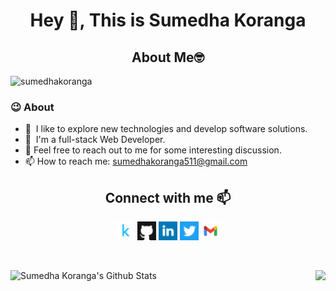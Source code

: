 <h1 align='center'>Hey 👋, This is Sumedha Koranga</h1>
<p align = 'center'> 
<h2 align='center'>About Me🤓</h2>
<!-- <p align='center'>I am a final-year engineering student at GBPUAT. In recent months, I have gained significant knowledge of Data Science and am currently participating in some related competitions to showcase my talent and gain experience. I have completed a 2-month internship at KLA Foods. -->
<p align="left"> <img src="https://komarev.com/ghpvc/?username=sumedhakoranga" alt="sumedhakoranga" /> </p>

### 😉 About


<!-- - 🔭 I’m currently working on ... -->
- 🌱 &nbsp;I like to explore new technologies and develop software solutions.
- 👯 &nbsp;I'm a full-stack Web Developer.
- 💬&nbsp;Feel free to reach out to me for some interesting discussion.
- 📫 How to reach me: sumedhakoranga511@gmail.com
<!-- - 😄 Pronouns: ... -->
<!-- - ⚡ Fun fact: -->



</p><h2 align='center'>Connect with me  📫 </h2>
<p align = 'center'>
 <a href = https://www.kaggle.com/sumedhakoranga target='_blank'> <img src=https://github.com/edent/SuperTinyIcons/blob/master/images/svg/kaggle.svg height='30' weight='30'/></a>
 <a href = https://github.com/sumedhakoranga target='_blank'> <img src=https://github.com/edent/SuperTinyIcons/blob/master/images/svg/github.svg height='30' weight='30'/></a>
<a href = https://www.linkedin.com/in/sumedhakoranga/ target='_blank'> <img src=https://github.com/edent/SuperTinyIcons/blob/master/images/svg/linkedin.svg height='30' weight='30'/></a> 
<a href = https://twitter.com/sumedhakoranga target='_blank'> <img src=https://github.com/edent/SuperTinyIcons/blob/master/images/svg/twitter.svg height='30' weight='30'/></a>
<!-- <a href = https://medium.com/<user-name> target='_blank'> <img src=https://github.com/edent/SuperTinyIcons/blob/master/images/svg/medium.svg height='30' weight='30'/></a>  -->
<!-- <a href="https://mail.google.com/mail/?view=cm&fs=1&tf=1&to=aniketsharma00411@gmail.com" target="_blank"><img src=https://github.com/edent/SuperTinyIcons/blob/master/images/svg/gmail.svg height='30' weight='30'/></a> -->
<a href="mailto:sumedhakoranga511@gmail.com" target="_blank"><img src=https://github.com/edent/SuperTinyIcons/blob/master/images/svg/gmail.svg height='30' weight='30'/></a>
<!-- <a href="https://www.goodreads.com/aniketsharma00411" target="_blank"><img src=https://github.com/edent/SuperTinyIcons/blob/master/images/svg/goodreads.svg height='30' weight='30'/></a> -->
<!-- <a href = https://stackoverflow.com/users/<user-name> target='_blank'> <img src=https://github.com/edent/SuperTinyIcons/blob/master/images/svg/stackoverflow.svg height='30' weight='30'/></a> -->

&emsp;
<!-- 
<p align="center">
 <img src="https://github.com/devicons/devicon/blob/master/icons/python/python-original.svg" alt="Python" width="40" height="40"/>
 <img src="https://github.com/devicons/devicon/blob/master/icons/git/git-original.svg" alt="Git" width="40" height="40"/>
 <img src="https://github.com/devicons/devicon/blob/master/icons/mysql/mysql-original.svg" alt="MySQL" width="40" height="40"/>
</p>

&emsp;
 -->

<!-- <img align="right" height="250" width="300" alt="GIF" src="https://miro.medium.com/max/1360/1*IRGHmiGsa16stedQvIaZfw.gif" /> -->

![Sumedha Koranga's Github Stats](https://github-readme-stats.vercel.app/api?username=sumedhakoranga&count_private=true&show_icons=true&include_all_commits=true&theme=calm)
<img align="right" src="https://github-readme-stats.vercel.app/api/top-langs/?username=sumedhakoranga&theme=calm">

<!-- ![Most Used Languages](https://github-readme-stats.vercel.app/api/top-langs/?username=sumedhakoranga&theme=calm) -->
